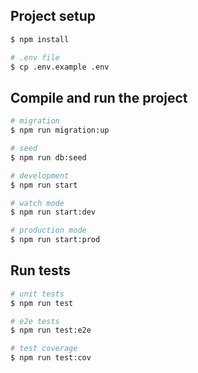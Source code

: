 ## Project setup

```bash
$ npm install

# .env file
$ cp .env.example .env
```

## Compile and run the project

```bash
# migration
$ npm run migration:up

# seed
$ npm run db:seed

# development
$ npm run start

# watch mode
$ npm run start:dev

# production mode
$ npm run start:prod
```

## Run tests

```bash
# unit tests
$ npm run test

# e2e tests
$ npm run test:e2e

# test coverage
$ npm run test:cov
```